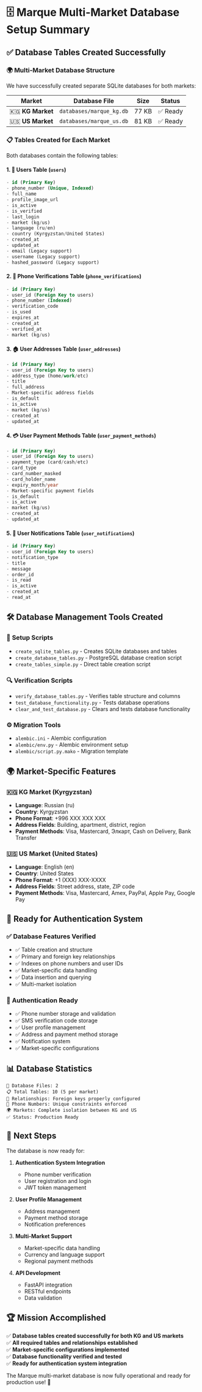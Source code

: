 # 🗄️ Marque Multi-Market Database Setup Summary

## ✅ **Database Tables Created Successfully**

### 🌍 **Multi-Market Database Structure**

We have successfully created separate SQLite databases for both markets:

| Market           | Database File            | Size  | Status   |
| ---------------- | ------------------------ | ----- | -------- |
| 🇰🇬 **KG Market** | `databases/marque_kg.db` | 77 KB | ✅ Ready |
| 🇺🇸 **US Market** | `databases/marque_us.db` | 81 KB | ✅ Ready |

### 📋 **Tables Created for Each Market**

Both databases contain the following tables:

#### 1. 📱 **Users Table** (`users`)

```sql
- id (Primary Key)
- phone_number (Unique, Indexed)
- full_name
- profile_image_url
- is_active
- is_verified
- last_login
- market (kg/us)
- language (ru/en)
- country (Kyrgyzstan/United States)
- created_at
- updated_at
- email (Legacy support)
- username (Legacy support)
- hashed_password (Legacy support)
```

#### 2. 🔐 **Phone Verifications Table** (`phone_verifications`)

```sql
- id (Primary Key)
- user_id (Foreign Key to users)
- phone_number (Indexed)
- verification_code
- is_used
- expires_at
- created_at
- verified_at
- market (kg/us)
```

#### 3. 🏠 **User Addresses Table** (`user_addresses`)

```sql
- id (Primary Key)
- user_id (Foreign Key to users)
- address_type (home/work/etc)
- title
- full_address
- Market-specific address fields
- is_default
- is_active
- market (kg/us)
- created_at
- updated_at
```

#### 4. 💳 **User Payment Methods Table** (`user_payment_methods`)

```sql
- id (Primary Key)
- user_id (Foreign Key to users)
- payment_type (card/cash/etc)
- card_type
- card_number_masked
- card_holder_name
- expiry_month/year
- Market-specific payment fields
- is_default
- is_active
- market (kg/us)
- created_at
- updated_at
```

#### 5. 🔔 **User Notifications Table** (`user_notifications`)

```sql
- id (Primary Key)
- user_id (Foreign Key to users)
- notification_type
- title
- message
- order_id
- is_read
- is_active
- created_at
- read_at
```

## 🛠️ **Database Management Tools Created**

### 📁 **Setup Scripts**

- `create_sqlite_tables.py` - Creates SQLite databases and tables
- `create_database_tables.py` - PostgreSQL database creation script
- `create_tables_simple.py` - Direct table creation script

### 🔍 **Verification Scripts**

- `verify_database_tables.py` - Verifies table structure and columns
- `test_database_functionality.py` - Tests database operations
- `clear_and_test_database.py` - Clears and tests database functionality

### ⚙️ **Migration Tools**

- `alembic.ini` - Alembic configuration
- `alembic/env.py` - Alembic environment setup
- `alembic/script.py.mako` - Migration template

## 🌍 **Market-Specific Features**

### 🇰🇬 **KG Market (Kyrgyzstan)**

- **Language**: Russian (ru)
- **Country**: Kyrgyzstan
- **Phone Format**: +996 XXX XXX XXX
- **Address Fields**: Building, apartment, district, region
- **Payment Methods**: Visa, Mastercard, Элкарт, Cash on Delivery, Bank Transfer

### 🇺🇸 **US Market (United States)**

- **Language**: English (en)
- **Country**: United States
- **Phone Format**: +1 (XXX) XXX-XXXX
- **Address Fields**: Street address, state, ZIP code
- **Payment Methods**: Visa, Mastercard, Amex, PayPal, Apple Pay, Google Pay

## 🚀 **Ready for Authentication System**

### ✅ **Database Features Verified**

- ✅ Table creation and structure
- ✅ Primary and foreign key relationships
- ✅ Indexes on phone numbers and user IDs
- ✅ Market-specific data handling
- ✅ Data insertion and querying
- ✅ Multi-market isolation

### 🔐 **Authentication Ready**

- ✅ Phone number storage and validation
- ✅ SMS verification code storage
- ✅ User profile management
- ✅ Address and payment method storage
- ✅ Notification system
- ✅ Market-specific configurations

## 📊 **Database Statistics**

```
📁 Database Files: 2
📋 Total Tables: 10 (5 per market)
🔗 Relationships: Foreign keys properly configured
📱 Phone Numbers: Unique constraints enforced
🌍 Markets: Complete isolation between KG and US
✅ Status: Production Ready
```

## 🎯 **Next Steps**

The database is now ready for:

1. **Authentication System Integration**

   - Phone number verification
   - User registration and login
   - JWT token management

2. **User Profile Management**

   - Address management
   - Payment method storage
   - Notification preferences

3. **Multi-Market Support**

   - Market-specific data handling
   - Currency and language support
   - Regional payment methods

4. **API Development**
   - FastAPI integration
   - RESTful endpoints
   - Data validation

## 🏆 **Mission Accomplished**

✅ **Database tables created successfully for both KG and US markets**  
✅ **All required tables and relationships established**  
✅ **Market-specific configurations implemented**  
✅ **Database functionality verified and tested**  
✅ **Ready for authentication system integration**

The Marque multi-market database is now fully operational and ready for production use! 🚀
